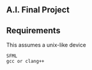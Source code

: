 ## A.I. Final Project

## Requirements
This assumes a unix-like device

```
SFML
gcc or clang++
```
